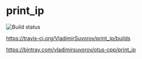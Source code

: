 # print_ip
![Build status](https://travis-ci.org/VladimirSuvorov/print_ip.svg?branch=master)

https://travis-ci.org/VladimirSuvorov/print_ip/builds

https://bintray.com/vladimirsuvorov/otus-cpp/print_ip

